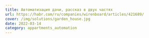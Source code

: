 ```yaml
---
title: Автоматизация дачи, рассказ в двух частях
url: https://habr.com/ru/companies/wirenboard/articles/421689/
cover: /img/solutions/garden_house.jpg
date: 2022-03-14
category: appartments_automation
---
```

